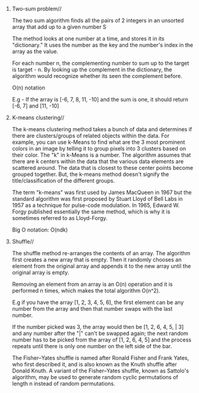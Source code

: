 1) Two-sum problem//

    The two sum algorithm finds all the pairs of 2 integers in an unsorted array that add up to a given number S
    
    The method looks at one number at a time, and stores it in its "dictionary." It uses the number as the key and the number's index in the array as the value.

    For each number n, the complementing number to sum up to the target is target - n. By looking up the complement in the dictionary, the algorithm would recognize whether its seen the complement before.
    
    O(n) notation 

    E.g - If the array is [-6, 7, 8, 11, -10] and the sum is one, it should return [-6, 7] and [11, -10] 

2) K-means clustering//

    The k-means clustering method takes a bunch of data and determines if there are clusters/groups of related objects within the data. 
    For example, you can use k-Means to find what are the 3 most prominent colors in an image by telling it to group pixels into 3 clusters based on their color. 
    The "k" in k-Means is a number. The algorithm assumes that there are k centers within the data that the various data elements are scattered around. The data that is closest to these center points become grouped together. But, the k-means method doesn't signify the title/classification of the different groups. 
    
    The term "k-means" was first used by James MacQueen in 1967 but the standard algorithm was first proposed by Stuart Lloyd of Bell Labs in 1957 as a technique for pulse-code modulation. In 1965, Edward W. Forgy published essentially the same method, which is why it is sometimes referred to as Lloyd-Forgy.
    
    Big O notation: O(ndk) 
    
3) Shuffle//
    
    The shuffle method re-arranges the contents of an array. The algorithm first creates a new array that is empty. Then it randomly chooses an element from the original array and appends it to the new array until the original array is empty.

    Removing an element from an array is an O(n) operation and it is performed n times, which makes the total algorithm O(n^2).
    
    E.g if you have the array [1, 2, 3, 4, 5, 6], the first element can be any number from the array and then that number swaps with the last number. 
    
    If the number picked was 3, the array would then be [1, 2, 6, 4, 5, | 3] and any number after the "|" can't be swapped again; the next random number has to be picked from the array of [1, 2, 6, 4, 5] and the process repeats until there is only one number on the left side of the bar. 
    
    The Fisher–Yates shuffle is named after Ronald Fisher and Frank Yates, who first described it, and is also known as the Knuth shuffle after Donald Knuth. A variant of the Fisher–Yates shuffle, known as Sattolo's algorithm, may be used to generate random cyclic permutations of length n instead of random permutations.
    
    
